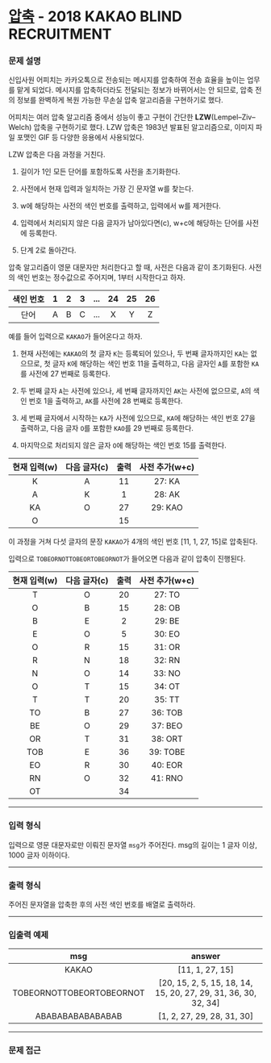 # [압축](https://programmers.co.kr/learn/courses/30/lessons/17684) - 2018 KAKAO BLIND RECRUITMENT

### 문제 설명

신입사원 어피치는 카카오톡으로 전송되는 메시지를 압축하여 전송 효율을 높이는 업무를 맡게 되었다. 메시지를 압축하더라도 전달되는 정보가 바뀌어서는 안 되므로, 압축 전의 정보를 완벽하게 복원 가능한 무손실 압축 알고리즘을 구현하기로 했다.

어피치는 여러 압축 알고리즘 중에서 성능이 좋고 구현이 간단한 **LZW**(Lempel–Ziv–Welch) 압축을 구현하기로 했다. LZW 압축은 1983년 발표된 알고리즘으로, 이미지 파일 포맷인 GIF 등 다양한 응용에서 사용되었다.

LZW 압축은 다음 과정을 거친다.

  1. 길이가 1인 모든 단어를 포함하도록 사전을 초기화한다.

  2. 사전에서 현재 입력과 일치하는 가장 긴 문자열 w를 찾는다.

  3. w에 해당하는 사전의 색인 번호를 출력하고, 입력에서 w를 제거한다.

  4. 입력에서 처리되지 않은 다음 글자가 남아있다면(c), w+c에 해당하는 단어를 사전에 등록한다.

  5. 단계 2로 돌아간다.

압축 알고리즘이 영문 대문자만 처리한다고 할 때, 사전은 다음과 같이 초기화된다. 사전의 색인 번호는 정수값으로 주어지며, 1부터 시작한다고 하자.

| 색인 번호 |   1   |   2   |   3   |  ...  |  24   |  25   |  26   |
| :-------: | :---: | :---: | :---: | :---: | :---: | :---: | :---: |
|   단어    |   A   |   B   |   C   |  ...  |   X   |   Y   |   Z   |

예를 들어 입력으로 `KAKAO`가 들어온다고 하자.

  1. 현재 사전에는 `KAKAO`의 첫 글자 `K`는 등록되어 있으나, 두 번째 글자까지인 `KA`는 없으므로, 첫 글자 `K`에 해당하는 색인 번호 11을 출력하고, 다음 글자인 `A`를 포함한 `KA`를 사전에 27 번째로 등록한다.

  2. 두 번째 글자 `A`는 사전에 있으나, 세 번째 글자까지인 `AK`는 사전에 없으므로, `A`의 색인 번호 1을 출력하고, `AK`를 사전에 28 번째로 등록한다.

  3. 세 번째 글자에서 시작하는 `KA`가 사전에 있으므로, `KA`에 해당하는 색인 번호 27을 출력하고, 다음 글자 `O`를 포함한 `KAO`를 29 번째로 등록한다.

  4. 마지막으로 처리되지 않은 글자 `O`에 해당하는 색인 번호 15를 출력한다.

| 현재 입력(w) | 다음 글자(c) | 출력  | 사전 추가(w+c) |
| :----------: | :----------: | :---: | :------------: |
|      K       |      A       |  11   |     27: KA     |
|      A       |      K       |   1   |     28: AK     |
|      KA      |      O       |  27   |    29: KAO     |
|      O       |              |  15   |                |

이 과정을 거쳐 다섯 글자의 문장 `KAKAO`가 4개의 색인 번호 [11, 1, 27, 15]로 압축된다.

입력으로 `TOBEORNOTTOBEORTOBEORNOT`가 들어오면 다음과 같이 압축이 진행된다.

| 현재 입력(w) | 다음 글자(c) | 출력  | 사전 추가(w+c) |
| :----------: | :----------: | :---: | :------------: |
|      T       |      O       |  20   |     27: TO     |
|      O       |      B       |  15   |     28: OB     |
|      B       |      E       |   2   |     29: BE     |
|      E       |      O       |   5   |     30: EO     |
|      O       |      R       |  15   |     31: OR     |
|      R       |      N       |  18   |     32: RN     |
|      N       |      O       |  14   |     33: NO     |
|      O       |      T       |  15   |     34: OT     |
|      T       |      T       |  20   |     35: TT     |
|      TO      |      B       |  27   |    36: TOB     |
|      BE      |      O       |  29   |    37: BEO     |
|      OR      |      T       |  31   |    38: ORT     |
|     TOB      |      E       |  36   |    39: TOBE    |
|      EO      |      R       |  30   |    40: EOR     |
|      RN      |      O       |  32   |    41: RNO     |
|      OT      |              |  34   |                |

---

### 입력 형식

입력으로 영문 대문자로만 이뤄진 문자열 `msg`가 주어진다. msg의 길이는 1 글자 이상, 1000 글자 이하이다.

---

### 출력 형식

주어진 문자열을 압축한 후의 사전 색인 번호를 배열로 출력하라.

---

### 입출력 예제

|           msg            |                             answer                             |
| :----------------------: | :------------------------------------------------------------: |
|          KAKAO           |                        [11, 1, 27, 15]                         |
| TOBEORNOTTOBEORTOBEORNOT | [20, 15, 2, 5, 15, 18, 14, 15, 20, 27, 29, 31, 36, 30, 32, 34] |
|     ABABABABABABABAB     |                   [1, 2, 27, 29, 28, 31, 30]                   |

---

### 문제 접근

